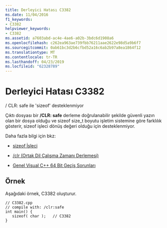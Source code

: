 ```yaml
---
title: Derleyici Hatası C3382
ms.date: 11/04/2016
f1_keywords:
- C3382
helpviewer_keywords:
- C3382
ms.assetid: a7603abd-ac4e-4ae6-a02b-3bdc6d1908a6
ms.openlocfilehash: c262ea963ae739fbb76211aae2622e98d5a9b6f7
ms.sourcegitcommit: 0ab61bc3d2b6cfbd52a16c6ab2b97a8ea1864f12
ms.translationtype: MT
ms.contentlocale: tr-TR
ms.lasthandoff: 04/23/2019
ms.locfileid: "62328789"
---
```

# <a name="compiler-error-c3382"></a>Derleyici Hatası C3382

/ CLR: safe ile 'sizeof' desteklenmiyor

Çıktı dosyası bir **/CLR: safe** derleme doğrulanabilir şekilde güvenli yazın olan bir dosya olduğu ve sizeof size_t boyutu işletim sistemine göre farklılık gösterir, sizeof işleci dönüş değeri olduğu için desteklenmiyor.

Daha fazla bilgi için bkz:

- [sizeof İşleci](../../cpp/sizeof-operator.md)

- [/clr (Ortak Dil Çalışma Zamanı Derlemesi)](../../build/reference/clr-common-language-runtime-compilation.md)

- [Genel Visual C++ 64 Bit Geçiş Sorunları](../../build/common-visual-cpp-64-bit-migration-issues.md)

## <a name="example"></a>Örnek

Aşağıdaki örnek, C3382 oluşturur.

```
// C3382.cpp
// compile with: /clr:safe
int main() {
   sizeof( char );   // C3382
}
```